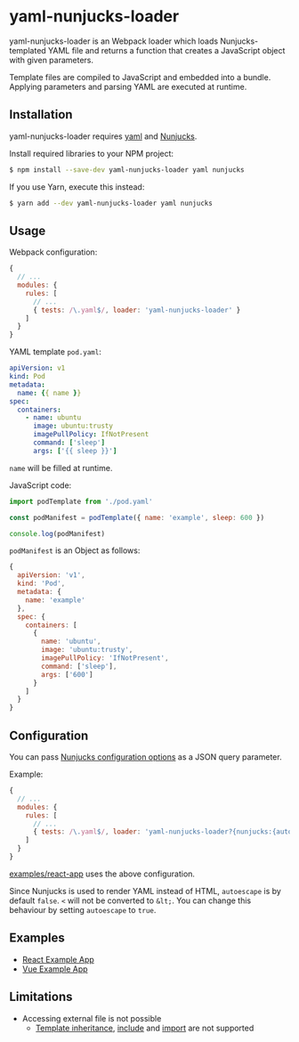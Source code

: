 # yaml-nunjucks-loader

yaml-nunjucks-loader is an Webpack loader which loads Nunjucks-templated YAML file and returns
a function that creates a JavaScript object with given parameters.

Template files are compiled to JavaScript and embedded into a bundle. Applying parameters and
parsing YAML are executed at runtime.

## Installation

yaml-nunjucks-loader requires [yaml](https://www.npmjs.com/package/yaml) and [Nunjucks](https://mozilla.github.io/nunjucks/).

Install required libraries to your NPM project:

```sh
$ npm install --save-dev yaml-nunjucks-loader yaml nunjucks
```

If you use Yarn, execute this instead:

```sh
$ yarn add --dev yaml-nunjucks-loader yaml nunjucks
```

## Usage

Webpack configuration:

```js
{
  // ...
  modules: {
    rules: [
      // ...
      { tests: /\.yaml$/, loader: 'yaml-nunjucks-loader' }
    ]
  }
}
```

YAML template `pod.yaml`:

```yaml
apiVersion: v1
kind: Pod
metadata:
  name: {{ name }}
spec:
  containers:
    - name: ubuntu
      image: ubuntu:trusty
      imagePullPolicy: IfNotPresent
      command: ['sleep']
      args: ['{{ sleep }}']
```

`name` will be filled at runtime.

JavaScript code:

```js
import podTemplate from './pod.yaml'

const podManifest = podTemplate({ name: 'example', sleep: 600 })

console.log(podManifest)
```

`podManifest` is an Object as follows:

```js
{
  apiVersion: 'v1',
  kind: 'Pod',
  metadata: {
    name: 'example'
  },
  spec: {
    containers: [
      {
        name: 'ubuntu',
        image: 'ubuntu:trusty',
        imagePullPolicy: 'IfNotPresent',
        command: ['sleep'],
        args: ['600']
      }
    ]
  }
}
```

## Configuration

You can pass [Nunjucks configuration options](http://mozilla.github.io/nunjucks/api.html#configure) as a JSON query parameter.

Example:

```js
{
  // ...
  modules: {
    rules: [
      // ...
      { tests: /\.yaml$/, loader: 'yaml-nunjucks-loader?{nunjucks:{autoescape:true}}' }
    ]
  }
}
```

[examples/react-app](examples/react-app) uses the above configuration.

Since Nunjucks is used to render YAML instead of HTML, `autoescape` is by default `false`. `<` will not be converted to `&lt;`. You can change this behaviour by setting `autoescape` to `true`.

## Examples

* [React Example App](examples/react-app)
* [Vue Example App](examples/vue-app)

## Limitations

* Accessing external file is not possible
  * [Template inheritance](http://mozilla.github.io/nunjucks/templating.html#template-inheritance), [include](http://mozilla.github.io/nunjucks/templating.html#include) and [import](http://mozilla.github.io/nunjucks/templating.html#import) are not supported
